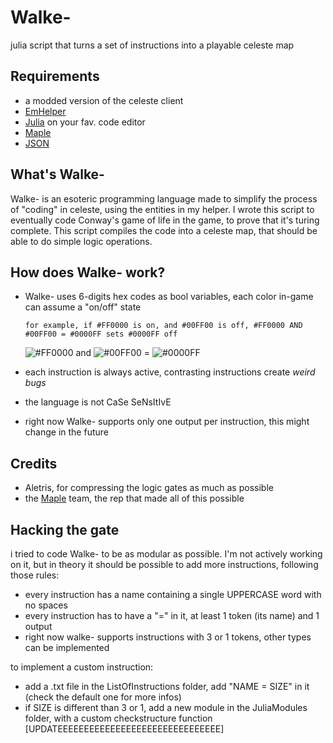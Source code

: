 # Walke-
julia script that turns a set of instructions into a playable celeste map
## Requirements
- a modded version of the celeste client
- [EmHelper](https://gamebanana.com/mods/53716)
- [Julia](https://julialang.org) on your fav. code editor
- [Maple](https://github.com/CelestialCartographers/Maple)
- [JSON](https://juliapackages.com/p/json)
## What's Walke-
Walke- is an esoteric programming language made to simplify the process of "coding" in celeste,
using the entities in my helper. I wrote this script to eventually code Conway's game of life in the game,
to prove that it's turing complete.
This script compiles the code into a celeste map, that should be able to do simple logic operations.
## How does Walke- work?
- Walke- uses 6-digits hex codes as bool variables, each color in-game can assume a "on/off" state

  `for example, if #FF0000 is on, and #00FF00 is off, #FF0000 AND #00FF00 = #0000FF sets #0000FF off`
 
  ![#FF0000](https://placehold.co/15x15/ff0000/ff0000.png) and ![#00FF00](https://placehold.co/15x15/00ff00/00ff00.png) = ![#0000FF](https://placehold.co/15x15/0000ff/0000ff.png) 
- each instruction is always active, contrasting instructions create _weird bugs_
- the language is not CaSe SeNsItIvE
- right now Walke- supports only one output per instruction, this might change in the future


## Credits
- Aletris, for compressing the logic gates as much as possible
- the [Maple](https://github.com/CelestialCartographers/Maple) team, the rep that made all of this possible

## Hacking the gate
i tried to code Walke- to be as modular as possible. I'm not actively working on it, but in theory it should be possible to add more instructions, following those rules:
- every instruction has a name containing a single UPPERCASE word with no spaces
- every instruction has to have a "=" in it, at least 1 token (its name) and 1 output
- right now walke- supports instructions with 3 or 1 tokens, other types can be implemented

to implement a custom instruction:
- add a .txt file in the ListOfInstructions folder, add "NAME = SIZE" in it (check the default one for more infos)
- if SIZE is different than 3 or 1, add a new module in the JuliaModules folder, with a custom checkstructure function
[UPDATEEEEEEEEEEEEEEEEEEEEEEEEEEEEEEE]
